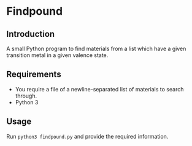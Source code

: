 # Findpound
## Introduction
A small Python program to find materials from a list which have a given transition metal in a given valence state.

## Requirements
- You require a file of a newline-separated list of materials to search through.
- Python 3

## Usage
Run `python3 findpound.py` and provide the required information.